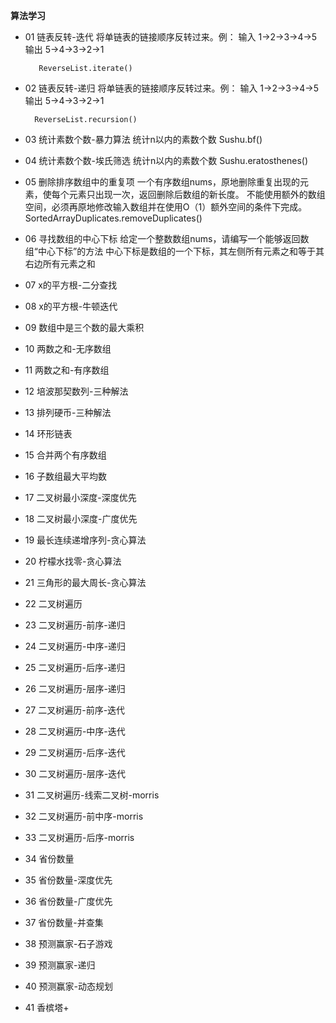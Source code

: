 **算法学习**
- 01 链表反转-迭代
    将单链表的链接顺序反转过来。例： 输入  1->2->3->4->5 输出 5->4->3->2->1
    
         ReverseList.iterate()
- 02 链表反转-递归
    将单链表的链接顺序反转过来。例： 输入  1->2->3->4->5 输出 5->4->3->2->1
       
        ReverseList.recursion()
- 03 统计素数个数-暴力算法
    统计n以内的素数个数
        Sushu.bf()
- 04 统计素数个数-埃氏筛选
    统计n以内的素数个数
        Sushu.eratosthenes()
- 05 删除排序数组中的重复项
    一个有序数组nums，原地删除重复出现的元素，使每个元素只出现一次，返回删除后数组的新长度。
    不能使用额外的数组空间，必须再原地修改输入数组并在使用O（1）额外空间的条件下完成。
        SortedArrayDuplicates.removeDuplicates()
- 06 寻找数组的中心下标
    给定一个整数数组nums，请编写一个能够返回数组“中心下标”的方法
    中心下标是数组的一个下标，其左侧所有元素之和等于其右边所有元素之和
- 07 x的平方根-二分查找
- 08 x的平方根-牛顿迭代
- 09 数组中是三个数的最大乘积
- 10 两数之和-无序数组
- 11 两数之和-有序数组
- 12 培波那契数列-三种解法
- 13 排列硬币-三种解法
- 14 环形链表
- 15 合并两个有序数组
- 16 子数组最大平均数
- 17 二叉树最小深度-深度优先
- 18 二叉树最小深度-广度优先
- 19 最长连续递增序列-贪心算法
- 20 柠檬水找零-贪心算法
- 21 三角形的最大周长-贪心算法
- 22 二叉树遍历
- 23 二叉树遍历-前序-递归
- 24 二叉树遍历-中序-递归
- 25 二叉树遍历-后序-递归
- 26 二叉树遍历-层序-递归
- 27 二叉树遍历-前序-迭代
- 28 二叉树遍历-中序-迭代
- 29 二叉树遍历-后序-迭代
- 30 二叉树遍历-层序-迭代
- 31 二叉树遍历-线索二叉树-morris
- 32 二叉树遍历-前中序-morris
- 33 二叉树遍历-后序-morris
- 34 省份数量
- 35 省份数量-深度优先
- 36 省份数量-广度优先
- 37 省份数量-并查集
- 38 预测赢家-石子游戏
- 39 预测赢家-递归
- 40 预测赢家-动态规划
- 41 香槟塔+